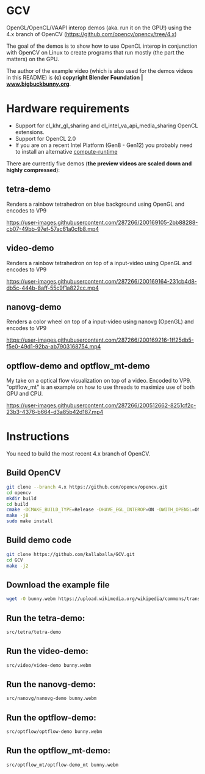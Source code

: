 # GCV
OpenGL/OpenCL/VAAPI interop demos (aka. run it on the GPU!) using the 4.x branch of OpenCV (https://github.com/opencv/opencv/tree/4.x)

The goal of the demos is to show how to use OpenCL interop in conjunction with OpenCV on Linux to create programs that run mostly (the part the matters) on the GPU. 

The author of the example video (which is also used for the demos videos in this README) is **(c) copyright Blender Foundation | www.bigbuckbunny.org**.

# Hardware requirements
* Support for cl_khr_gl_sharing and cl_intel_va_api_media_sharing OpenCL extensions.
* Support for OpenCL 2.0
* If you are on a recent Intel Platform (Gen8 - Gen12) you probably need to install an alternative [compute-runtime](https://github.com/kallaballa/compute-runtime)

There are currently five demos (**the preview videos are scaled down and highly compressed**):
## tetra-demo
Renders a rainbow tetrahedron on blue background using OpenGL and encodes to VP9

https://user-images.githubusercontent.com/287266/200169105-2bb88288-cb07-49bb-97ef-57ac61a0cfb8.mp4

## video-demo
Renders a rainbow tetrahedron on top of a input-video using OpenGL and encodes to VP9

https://user-images.githubusercontent.com/287266/200169164-231cb4d8-db5c-444b-8aff-55c9f1a822cc.mp4

## nanovg-demo
Renders a color wheel on top of a input-video using nanovg (OpenGL) and encodes to VP9

https://user-images.githubusercontent.com/287266/200169216-1ff25db5-f5e0-49d1-92ba-ab7903168754.mp4

## optflow-demo and optflow_mt-demo
My take on a optical flow visualization on top of a video. Encoded to VP9. "optflow_mt" is an example on how to use threads to maximize use of both GPU and CPU.

https://user-images.githubusercontent.com/287266/200512662-8251cf2c-23b3-4376-b664-d3a85b42d187.mp4

# Instructions
You need to build the most recent 4.x branch of OpenCV.

## Build OpenCV

```bash
git clone --branch 4.x https://github.com/opencv/opencv.git
cd opencv
mkdir build
cd build
cmake -DCMAKE_BUILD_TYPE=Release -DHAVE_EGL_INTEROP=ON -DWITH_OPENGL=ON -DWITH_VA=ON -DWITH_VA_INTEL=ON -DWITH_QT=ON -DBUILD_PERF_TESTS=OFF -DBUILD_TESTS=OFF ..
make -j8
sudo make install
```

## Build demo code

```bash
git clone https://github.com/kallaballa/GCV.git
cd GCV
make -j2
```
## Download the example file
```bash
wget -O bunny.webm https://upload.wikimedia.org/wikipedia/commons/transcoded/f/f3/Big_Buck_Bunny_first_23_seconds_1080p.ogv/Big_Buck_Bunny_first_23_seconds_1080p.ogv.1080p.vp9.webm
```
## Run the tetra-demo:

```bash
src/tetra/tetra-demo
```

## Run the video-demo:

```bash
src/video/video-demo bunny.webm
```

## Run the nanovg-demo:

```bash
src/nanovg/nanovg-demo bunny.webm
```

## Run the optflow-demo:

```bash
src/optflow/optflow-demo bunny.webm
```

## Run the optflow_mt-demo:

```bash
src/optflow_mt/optflow-demo_mt bunny.webm
```

